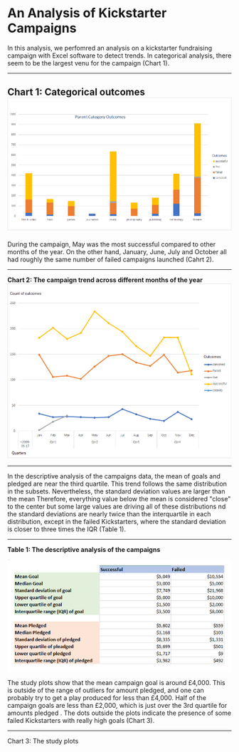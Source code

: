 # An Analysis of Kickstarter Campaigns
In this analysis, we perfomred an analysis on a kickstarter fundraising campaign with Excel software to detect trends.
In categorical analysis, there seem to be the largest venu for the campaign (Chart 1).

---
**Chart 1: Categorical outcomes**
![1- Parent category outcome_BHashemi](https://github.com/BHashemi2021/kickstarter-analysis-/blob/main/Parent-category-outcomes.png)
---


During the campaign, May was the most successful compared to other months of the year. On the other hand, January, June, July and October all had roughly the same number of failed campaigns launched (Cahrt 2).

---
**Chart 2: The campaign trend across different months of the year**
![Outcomes-Based-on-LaunchDate](https://github.com/BHashemi2021/kickstarter-analysis-/blob/main/Outcomes-Based-on-LaunchDate.png)

---


In the descriptive analysis of the campaigns data, the mean of goals and pledged are near the third quartile. This trend follows the same distribution in the subsets. Nevertheless, the standard deviation values are larger than the mean Therefore, everything value below the mean is considered "close" to the center but some large values are driving all of these distributions nd the standard deviations are nearly twice than the interquartile in each distribution, except in the failed Kickstarters, where the standard deviation is closer to three times the IQR (Table 1).

---
**Table 1: The descriptive analysis of the campaigns** 

![SD-and-interquartiles](https://github.com/BHashemi2021/kickstarter-analysis-/blob/main/SD-and-interquartiles.png)


The study plots show that the mean campaign goal is around £4,000. This is outside of the range of outliers for amount pledged, and one can probably try to get a play produced for less than £4,000. Half of the campaign goals are less than £2,000, which is just over the 3rd quartile for amounts pledged . The dots outside the plots indicate the presence of some failed Kickstarters with really high goals (Chart 3).

---
Chart 3: The study plots


